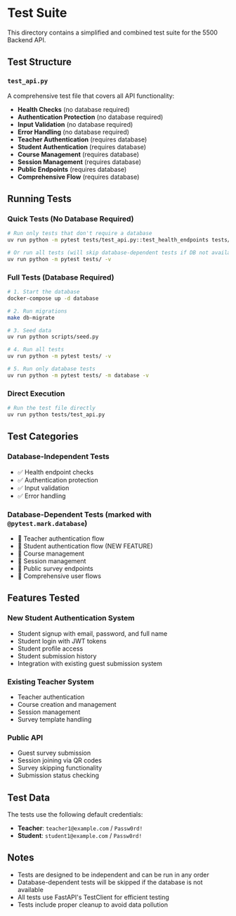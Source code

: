 # Test Suite

This directory contains a simplified and combined test suite for the 5500 Backend API.

## Test Structure

### `test_api.py`
A comprehensive test file that covers all API functionality:

- **Health Checks** (no database required)
- **Authentication Protection** (no database required)  
- **Input Validation** (no database required)
- **Error Handling** (no database required)
- **Teacher Authentication** (requires database)
- **Student Authentication** (requires database)
- **Course Management** (requires database)
- **Session Management** (requires database)
- **Public Endpoints** (requires database)
- **Comprehensive Flow** (requires database)

## Running Tests

### Quick Tests (No Database Required)
```bash
# Run only tests that don't require a database
uv run python -m pytest tests/test_api.py::test_health_endpoints tests/test_api.py::test_authentication_protection tests/test_api.py::test_input_validation tests/test_api.py::test_error_handling -v

# Or run all tests (will skip database-dependent tests if DB not available)
uv run python -m pytest tests/ -v
```

### Full Tests (Database Required)
```bash
# 1. Start the database
docker-compose up -d database

# 2. Run migrations
make db-migrate

# 3. Seed data
uv run python scripts/seed.py

# 4. Run all tests
uv run python -m pytest tests/ -v

# 5. Run only database tests
uv run python -m pytest tests/ -m database -v
```

### Direct Execution
```bash
# Run the test file directly
uv run python tests/test_api.py
```

## Test Categories

### Database-Independent Tests
- ✅ Health endpoint checks
- ✅ Authentication protection
- ✅ Input validation
- ✅ Error handling

### Database-Dependent Tests (marked with `@pytest.mark.database`)
- 🔄 Teacher authentication flow
- 🔄 Student authentication flow (NEW FEATURE)
- 🔄 Course management
- 🔄 Session management
- 🔄 Public survey endpoints
- 🔄 Comprehensive user flows

## Features Tested

### New Student Authentication System
- Student signup with email, password, and full name
- Student login with JWT tokens
- Student profile access
- Student submission history
- Integration with existing guest submission system

### Existing Teacher System
- Teacher authentication
- Course creation and management
- Session management
- Survey template handling

### Public API
- Guest survey submission
- Session joining via QR codes
- Survey skipping functionality
- Submission status checking

## Test Data

The tests use the following default credentials:
- **Teacher**: `teacher1@example.com` / `Passw0rd!`
- **Student**: `student1@example.com` / `Passw0rd!`

## Notes

- Tests are designed to be independent and can be run in any order
- Database-dependent tests will be skipped if the database is not available
- All tests use FastAPI's TestClient for efficient testing
- Tests include proper cleanup to avoid data pollution
